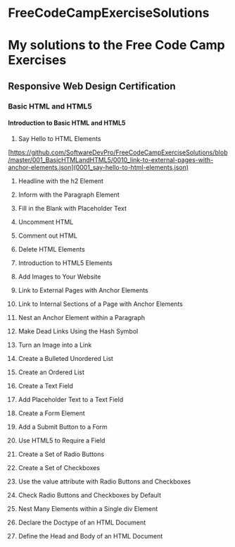 # FreeCodeCampExerciseSolutions

# My solutions to the Free Code Camp Exercises

## Responsive Web Design Certification

### Basic HTML and HTML5

#### Introduction to Basic HTML and HTML5

1. Say Hello to HTML Elements

[https://github.com/SoftwareDevPro/FreeCodeCampExerciseSolutions/blob/master/001_BasicHTMLandHTML5/0010_link-to-external-pages-with-anchor-elements.json](0001_say-hello-to-html-elements.json)

1. Headline with the h2 Element

2. Inform with the Paragraph Element

3. Fill in the Blank with Placeholder Text

4. Uncomment HTML

5. Comment out HTML

6. Delete HTML Elements

7. Introduction to HTML5 Elements

8. Add Images to Your Website

9.  Link to External Pages with Anchor Elements

10. Link to Internal Sections of a Page with Anchor Elements

11. Nest an Anchor Element within a Paragraph

12. Make Dead Links Using the Hash Symbol

13. Turn an Image into a Link

14. Create a Bulleted Unordered List

15. Create an Ordered List

16. Create a Text Field

17. Add Placeholder Text to a Text Field

18. Create a Form Element

19. Add a Submit Button to a Form

20. Use HTML5 to Require a Field

21. Create a Set of Radio Buttons

22. Create a Set of Checkboxes

23. Use the value attribute with Radio Buttons and Checkboxes

24. Check Radio Buttons and Checkboxes by Default

25. Nest Many Elements within a Single div Element

26. Declare the Doctype of an HTML Document

27. Define the Head and Body of an HTML Document

